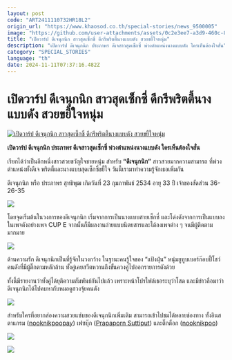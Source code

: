 ```yaml
---
layout: post
code: "ART2411110732HR18L2"
origin_url: "https://www.khaosod.co.th/special-stories/news_9500005"
image: "https://github.com/user-attachments/assets/0c2e3ee7-a3d9-460c-8b37-e1d3bcdd8493"
title: "เปิดวาร์ป ดีเจนุกนิก สาวสุดเซ็กซี่ ดีกรีพริตตี้นางแบบดัง สวยขยี้ใจหนุ่ม"
description: "เปิดวาร์ป ดีเจนุกนิก ประภาพร ดีเจสาวสุดเซ็กซี่ พ่วงตำแหน่งนางแบบดัง ใครเห็นต้องใจสั่น"
category: "SPECIAL_STORIES"
language: "th"
date: 2024-11-11T07:37:16.482Z
---
```


# เปิดวาร์ป ดีเจนุกนิก สาวสุดเซ็กซี่ ดีกรีพริตตี้นางแบบดัง สวยขยี้ใจหนุ่ม

[![เปิดวาร์ป ดีเจนุกนิก สาวสุดเซ็กซี่ ดีกรีพริตตี้นางแบบดัง สวยขยี้ใจหนุ่ม](https://www.khaosod.co.th/wpapp/uploads/2024/11/dj1111-1w.jpg "เปิดวาร์ป ดีเจนุกนิก สาวสุดเซ็กซี่ ดีกรีพริตตี้นางแบบดัง สวยขยี้ใจหนุ่ม")](https://www.khaosod.co.th/wpapp/uploads/2024/11/dj1111-1w.jpg)

**เปิดวาร์ป ดีเจนุกนิก ประภาพร ดีเจสาวสุดเซ็กซี่ พ่วงตำแหน่งนางแบบดัง ใครเห็นต้องใจสั่น**

เรียกได้ว่าเป็นอีกหนึ่งสาวสวยขวัญใจชายหนุ่ม สำหรับ **“ดีเจนุกนิก”** สาวสวยมากความสามารถ ที่พ่วงตำแหน่งทั้งดีเจ พริตตี้และนางแบบสุดเซ็กซี่ขยี้ใจ วันนี้เรามาทำความรู้จักเธอเพิ่มกัน

ดีเจนุกนิก หรือ ประภาพร สุทธิพุฒ เกิดวันที่ 23 กุมภาพันธ์ 2534 อายุ 33 ปี เจ้าของสัดส่วน 36-26-35

[![](https://www.khaosod.co.th/wpapp/uploads/2024/11/dj1111-5.jpg)](https://www.khaosod.co.th/wpapp/uploads/2024/11/dj1111-5.jpg)

โดยจุดเริ่มต้นในวงการของดีเจนุกนิก เริ่มจากการเป็นนางแบบสายเซ็กซี่ และโด่งดังจากการเป็นแบบลงในเพจดังอย่างเพจ CUP E จากนั้นก็มีผลงานถ่ายแบบนิตยสารและได้ลงเพจต่าง ๆ จนมีผู้ติดตามมากมาย

[![](https://www.khaosod.co.th/wpapp/uploads/2024/11/dj1111-3.jpg)](https://www.khaosod.co.th/wpapp/uploads/2024/11/dj1111-3.jpg)

ด้านความรัก ดีเจนุกนิกเป็นที่รู้จักในวงกว้าง ในฐานะคนรู้ใจของ “แป้งฝุ่น” หนุ่มยูทูบเบอร์ก๊อบปี้โชว์คนดังที่มีผู้ติ๊กตามหลักล้าน ทั้งคู่เคยสวีตหวานถึงขั้นควงคู่ไปออกรายการดังด้วย

ทั้งนี้มีรายงานว่าทั้งคู่ได้ยุติความสัมพันธ์กันไปแล้ว เพราะหน้าโปรไฟล์เธอระบุว่าโสด และมีข่าวลือมาว่าดีเจนุกนิกได้ไปคบหากับหมอดูฮวงจุ้ยคนดัง

[![](https://www.khaosod.co.th/wpapp/uploads/2024/11/dj1111-2.jpg)](https://www.khaosod.co.th/wpapp/uploads/2024/11/dj1111-2.jpg)

สำหรับใครที่อยากส่องความสวยแซ่บของดีเจนุกนิกเพิ่มเติม สามารถเข้าไปชมได้หลายช่องทาง ทั้งอินสตาแกรม ([nooknikpoopay](https://www.instagram.com/nooknikpoopay/)) เฟซบุ๊ก ([Prapaporn Suttiput](https://www.facebook.com/sutiput.papraporn)) และติ๊กต็อก ([nooknikpoo](https://www.tiktok.com/@nooknikpoo))

[![](https://www.khaosod.co.th/wpapp/uploads/2024/11/dj1111-6.jpg)](https://www.khaosod.co.th/wpapp/uploads/2024/11/dj1111-6.jpg)

[![](https://www.khaosod.co.th/wpapp/uploads/2024/11/dj1111-7.jpg)](https://www.khaosod.co.th/wpapp/uploads/2024/11/dj1111-7.jpg)